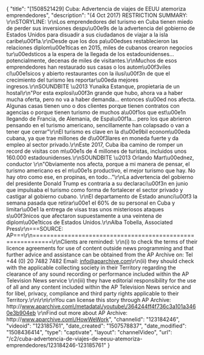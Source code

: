 {
    "title": "[1508521429] Cuba: Advertencia de viajes de EEUU atemoriza emprendedores",
    "description": "(4 Oct 2017) RESTRICTION SUMMARY: \r\nSTORYLINE: \r\nLos emprendedores del turismo en Cuba tienen miedo de perder sus inversiones despu\u00e9s de la advertencia del gobierno de Estados Unidos para disuadir a sus ciudadanos de viajar a la isla caribe\u00f1a.\r\nDesde que los dos pa\u00edses restablecieron las relaciones diplom\u00e1ticas en 2015, miles de cubanos crearon negocios tur\u00edsticos a la espera de la llegada de los estadounidenses... potencialmente, decenas de miles de visitantes.\r\nMuchos de esos emprendedores han restaurado sus casas o los autom\u00f3viles cl\u00e1sicos y abierto restaurantes con la ilusi\u00f3n de que el crecimiento del turismo les reportar\u00eda mejores ingresos.\r\nSOUNDBITE \u2013 Yunaika Estanque, propietaria de un hostal\r\n\"Por esta explosi\u00f3n grande que hubo, ahora va a haber mucha oferta, pero no va a haber demanda... entonces s\u00ed nos afecta. Algunas casas tienen uno o dos clientes porque tienen contratos con agencias o porque tienen turismo de muchos a\u00f1os que est\u00e1n llegando de Francia, de Alemania, de Espa\u00f1a... pero los que abrieron pensando en el turismo americano, sencillamente han colapsado o van a tener que cerrar\"\r\nEl turismo es clave en la d\u00e9bil econom\u00eda cubana, ya que trae millones de d\u00f3lares en moneda fuerte y da empleo al sector privado.\r\nEste 2017, Cuba iba camino de romper un record de visitas con m\u00e1s de 4 millones de turistas, incluidos unos 160.000 estadounidenses.\r\nSOUNDBITE \u2013 Orlando Mart\u00ednez, conductor \r\n\"Obviamente nos afecta, porque a mi manera de pensar, el turismo americano es el m\u00e1s productivo, el mejor turismo que hay. No hay otro como ese, en propinas, en todo...\"\r\nLa advertencia del gobierno del presidente Donald Trump es contraria a su declaraci\u00f3n en junio que impulsaba el turismo como forma de fortalecer el sector privado y castigar al gobierno cubano. \r\nEl departamento de Estado anunci\u00f3 la semana pasada que retirar\u00e1 el 60% de su personal en Cuba y limitar\u00e1 la entrega de visas tras unos misteriosos ataques s\u00f3nicos que afectaron supuestamente a una veintena de diplom\u00e1ticos de Estados Unidos.\r\nAlba Tobella, Associated Press\r\n===SOURCE: AP===\r\n===========================================================\r\nClients are reminded: \r\n(i) to check the terms of their licence agreements for use of content outside news programming and that further advice and assistance can be obtained from the AP Archive on: Tel +44 (0) 20 7482 7482 Email: info@aparchive.com\r\n(ii) they should check with the applicable collecting society in their Territory regarding the clearance of any sound recording or performance included within the AP Television News service \r\n(iii) they have editorial responsibility for the use of all and any content included within the AP Television News service and for libel, privacy, compliance and third party rights applicable to their Territory.\r\n\r\n\r\nYou can license this story through AP Archive: http:\/\/www.aparchive.com\/metadata\/youtube\/364244ff4f736c3a101a3460e3b904eb \r\nFind out more about AP Archive: http:\/\/www.aparchive.com\/HowWeWork",
    "channelid": "123184246",
    "videoid": "123185761",
    "date_created": "1507578837",
    "date_modified": "1508436414",
    "type": "captivate",
    "layout": "channelVideo",
    "url": "\/c2\/cuba-advertencia-de-viajes-de-eeuu-atemoriza-emprendedores\/123184246-123185761"
}